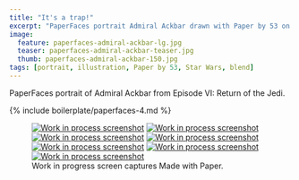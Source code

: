 ```yaml
---
title: "It's a trap!"
excerpt: "PaperFaces portrait Admiral Ackbar drawn with Paper by 53 on an iPad."
image: 
  feature: paperfaces-admiral-ackbar-lg.jpg
  teaser: paperfaces-admiral-ackbar-teaser.jpg
  thumb: paperfaces-admiral-ackbar-150.jpg
tags: [portrait, illustration, Paper by 53, Star Wars, blend]
---
```


PaperFaces portrait of Admiral Ackbar from Episode VI: Return of the Jedi.

{% include boilerplate/paperfaces-4.md %}

<figure class="third">
	<a href="{{ site.url }}/assets/images/paperfaces-admiral-ackbar-process-1-lg.jpg"><img src="{{ site.url }}/assets/images/paperfaces-admiral-ackbar-process-1-600.jpg" alt="Work in process screenshot"></a>
	<a href="{{ site.url }}/assets/images/paperfaces-admiral-ackbar-process-2-lg.jpg"><img src="{{ site.url }}/assets/images/paperfaces-admiral-ackbar-process-2-600.jpg" alt="Work in process screenshot"></a>
	<a href="{{ site.url }}/assets/images/paperfaces-admiral-ackbar-process-3-lg.jpg"><img src="{{ site.url }}/assets/images/paperfaces-admiral-ackbar-process-3-600.jpg" alt="Work in process screenshot"></a>
	<a href="{{ site.url }}/assets/images/paperfaces-admiral-ackbar-process-4-lg.jpg"><img src="{{ site.url }}/assets/images/paperfaces-admiral-ackbar-process-4-600.jpg" alt="Work in process screenshot"></a>
	<a href="{{ site.url }}/assets/images/paperfaces-admiral-ackbar-process-5-lg.jpg"><img src="{{ site.url }}/assets/images/paperfaces-admiral-ackbar-process-5-600.jpg" alt="Work in process screenshot"></a>
	<a href="{{ site.url }}/assets/images/paperfaces-admiral-ackbar-process-6-lg.jpg"><img src="{{ site.url }}/assets/images/paperfaces-admiral-ackbar-process-6-600.jpg" alt="Work in process screenshot"></a>
	<a href="{{ site.url }}/assets/images/paperfaces-admiral-ackbar-process-7-lg.jpg"><img src="{{ site.url }}/assets/images/paperfaces-admiral-ackbar-process-7-600.jpg" alt="Work in process screenshot"></a>
	<figcaption>Work in progress screen captures Made with Paper.</figcaption>
</figure>

